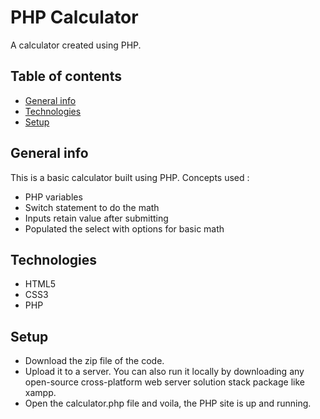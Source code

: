 # PHP Calculator
A calculator created using PHP.

## Table of contents
* [General info](#general-info)
* [Technologies](#technologies)
* [Setup](#setup)

## General info
This is a basic calculator built using PHP. Concepts used :
* PHP variables
* Switch statement to do the math 
* Inputs retain value after submitting
* Populated the select with options for basic math

## Technologies 
* HTML5
* CSS3
* PHP

## Setup
* Download the zip file of the code.
* Upload it to a server. You can also run it locally by downloading any open-source cross-platform web server solution stack package like xampp.
* Open the calculator.php file and voila, the PHP site is up and running.
